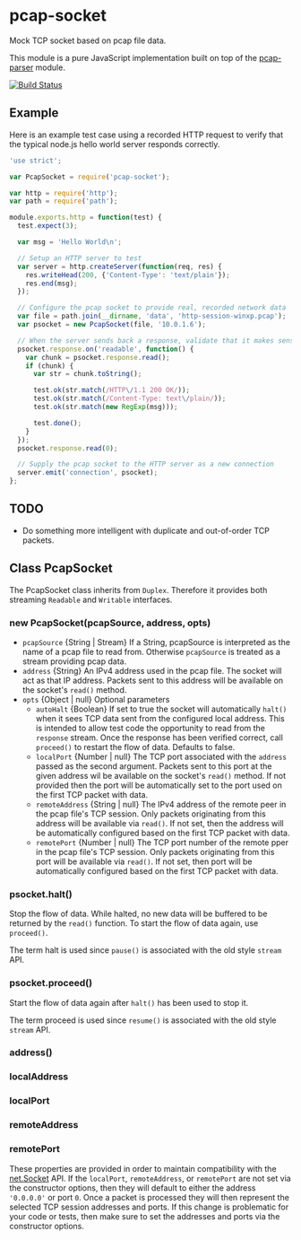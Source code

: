 # pcap-socket

Mock TCP socket based on pcap file data.

This module is a pure JavaScript implementation built on top of the
[pcap-parser][] module.

[![Build Status](https://travis-ci.org/wanderview/node-pcap-socket.png)](https://travis-ci.org/wanderview/node-pcap-socket)

## Example

Here is an example test case using a recorded HTTP request to verify that
the typical node.js hello world server responds correctly.

```javascript
'use strict';

var PcapSocket = require('pcap-socket');

var http = require('http');
var path = require('path');

module.exports.http = function(test) {
  test.expect(3);

  var msg = 'Hello World\n';

  // Setup an HTTP server to test
  var server = http.createServer(function(req, res) {
    res.writeHead(200, {'Content-Type': 'text/plain'});
    res.end(msg);
  });

  // Configure the pcap socket to provide real, recorded network data
  var file = path.join(__dirname, 'data', 'http-session-winxp.pcap');
  var psocket = new PcapSocket(file, '10.0.1.6');

  // When the server sends back a response, validate that it makes sense
  psocket.response.on('readable', function() {
    var chunk = psocket.response.read();
    if (chunk) {
      var str = chunk.toString();

      test.ok(str.match(/HTTP\/1.1 200 OK/));
      test.ok(str.match(/Content-Type: text\/plain/));
      test.ok(str.match(new RegExp(msg)));

      test.done();
    }
  });
  psocket.response.read(0);

  // Supply the pcap socket to the HTTP server as a new connection
  server.emit('connection', psocket);
};
```

## TODO

* Do something more intelligent with duplicate and out-of-order TCP packets.

[pcap-parser]: http://www.github.com/nearinfinity/node-pcap-parser

## Class PcapSocket

The PcapSocket class inherits from `Duplex`.  Therefore it provides
both streaming `Readable` and `Writable` interfaces.

### new PcapSocket(pcapSource, address, opts)

* `pcapSource` {String | Stream} If a String, pcapSource is interpreted as
  the name of a pcap file to read from.  Otherwise `pcapSource` is treated
  as a stream providing pcap data.
* `address` {String} An IPv4 address used in the pcap file.  The socket will
  act as that IP address.  Packets sent to this address will be available
  on the socket's `read()` method.
* `opts` {Object | null} Optional parameters
  * `autoHalt` {Boolean} If set to true the socket will automatically `halt()`
    when it sees TCP data sent from the configured local address.  This is
    intended to allow test code the opportunity to read from the `response`
    stream.  Once the response has been verified correct, call `proceed()`
    to restart the flow of data.  Defaults to false.
  * `localPort` {Number | null} The TCP port associated with the `address`
    passed as the second argument.  Packets sent to this port at the given
    address wil be available on the socket's `read()` method.  If not
    provided then the port will be automatically set to the port used on
    the first TCP packet with data.
  * `remoteAddress` {String | null}  The IPv4 address of the remote peer in
    the pcap file's TCP session.  Only packets originating from this address
    will be available via `read()`.  If not set, then the address will be
    automatically configured based on the first TCP packet with data.
  * `remotePort` {Number | null}  The TCP port number of the remote pper in
    the pcap file's TCP session.  Only packets originating from this port
    will be available via `read()`.  If not set, then port will be
    automatically configured based on the first TCP packet with data.

### psocket.halt()

Stop the flow of data.  While halted, no new data will be buffered to be
returned by the `read()` function.  To start the flow of data again, use
`proceed()`.

The term halt is used since `pause()` is associated with the old style
`stream` API.

### psocket.proceed()

Start the flow of data again after `halt()` has been used to stop it.

The term proceed is used since `resume()` is associated with the old style
`stream` API.

### address()
### localAddress
### localPort
### remoteAddress
### remotePort

These properties are provided in order to maintain compatibility with the
[net.Socket][] API.  If the `localPort`, `remoteAddress`, or `remotePort`
are not set via the constructor options, then they will default to either
the address `'0.0.0.0'` or port `0`.  Once a packet is processed they will
then represent the selected TCP session addresses and ports.  If this
change is problematic for your code or tests, then make sure to set the
addresses and ports via the constructor options.

[net.Socket]: http://nodejs.org/api/net.html#net_class_net_socket
